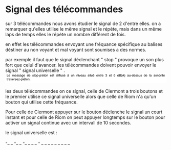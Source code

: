 # Signal des télécommandes
sur 3 télécommandes nous avons étudier le signal de 2 d'entre elles. on a remarquer qu'elles utilise le même signal et le répète, mais dans un même laps de temps elles le répète un nombre différent de fois. 

en effet les télécommandes envoyant une fréquance spécifique au balises déstiner au non voyant et mal voyant sont soumises a des normes.

par exemple il faut que le signal déclenchant " stop " provoque un son plus fort que celui d'avancer. les télécommandes doivent pouvoir envoyer le signal " signal universelle " .
![norme de son](son-balise.png) 

les deux télécommandes on ce signal, celle de Clermont a trois boutons et le premier utilise ce signal universelle alors que celle de Riom n'a qu'un bouton qui utilise cette fréquance. 

Pour celle de Clermont appuyer sur le bouton déclenche  le signal un court instant et pour celle de Riom on peut appuyer longtemps sur le bouton pour activer un signal continue avec un intervall de 10 secondes.

le signal universelle est :

-_ _ -_ _ -_ _ _ _ _-_ _ _ _ _ _ _ _ _ _